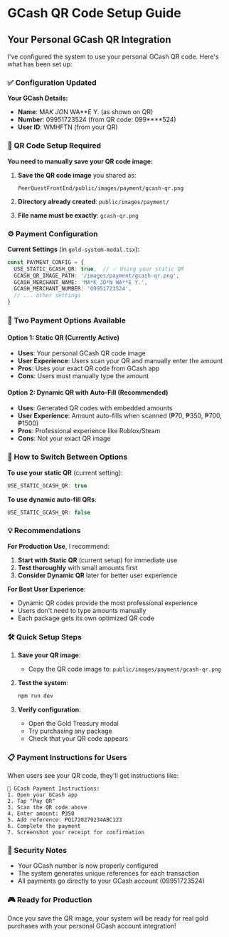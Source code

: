 # GCash QR Code Setup Guide

## Your Personal GCash QR Integration

I've configured the system to use your personal GCash QR code. Here's what has been set up:

### ✅ Configuration Updated

**Your GCash Details:**
- **Name**: MA*K JO*N WA**E Y. (as shown on QR)
- **Number**: 09951723524 (from QR code: 099****524)
- **User ID**: WMHFTN (from your QR)

### 📱 QR Code Setup Required

**You need to manually save your QR code image:**

1. **Save the QR code image** you shared as:
   ```
   PeerQuestFrontEnd/public/images/payment/gcash-qr.png
   ```

2. **Directory already created**: `public/images/payment/`

3. **File name must be exactly**: `gcash-qr.png`

### ⚙️ Payment Configuration

**Current Settings** (in `gold-system-modal.tsx`):
```typescript
const PAYMENT_CONFIG = {
  USE_STATIC_GCASH_QR: true,  // ✅ Using your static QR
  GCASH_QR_IMAGE_PATH: '/images/payment/gcash-qr.png',
  GCASH_MERCHANT_NAME: 'MA*K JO*N WA**E Y.',
  GCASH_MERCHANT_NUMBER: '09951723524',
  // ... other settings
}
```

### 🔄 Two Payment Options Available

#### Option 1: Static QR (Currently Active)
- **Uses**: Your personal GCash QR code image
- **User Experience**: Users scan your QR and manually enter the amount
- **Pros**: Uses your exact QR code from GCash app
- **Cons**: Users must manually type the amount

#### Option 2: Dynamic QR with Auto-Fill (Recommended)
- **Uses**: Generated QR codes with embedded amounts
- **User Experience**: Amount auto-fills when scanned (₱70, ₱350, ₱700, ₱1500)
- **Pros**: Professional experience like Roblox/Steam
- **Cons**: Not your exact QR image

### 🔧 How to Switch Between Options

**To use your static QR** (current setting):
```typescript
USE_STATIC_GCASH_QR: true
```

**To use dynamic auto-fill QRs**:
```typescript
USE_STATIC_GCASH_QR: false
```

### 💡 Recommendations

**For Production Use**, I recommend:

1. **Start with Static QR** (current setup) for immediate use
2. **Test thoroughly** with small amounts first
3. **Consider Dynamic QR** later for better user experience

**For Best User Experience**:
- Dynamic QR codes provide the most professional experience
- Users don't need to type amounts manually
- Each package gets its own optimized QR code

### 🛠️ Quick Setup Steps

1. **Save your QR image**:
   - Copy the QR code image to: `public/images/payment/gcash-qr.png`

2. **Test the system**:
   ```bash
   npm run dev
   ```

3. **Verify configuration**:
   - Open the Gold Treasury modal
   - Try purchasing any package
   - Check that your QR code appears

### 📋 Payment Instructions for Users

When users see your QR code, they'll get instructions like:

```
📱 GCash Payment Instructions:
1. Open your GCash app
2. Tap "Pay QR"
3. Scan the QR code above
4. Enter amount: ₱350
5. Add reference: PQ1720279234ABC123
6. Complete the payment
7. Screenshot your receipt for confirmation
```

### 🔐 Security Notes

- Your GCash number is now properly configured
- The system generates unique references for each transaction
- All payments go directly to your GCash account (09951723524)

### 🎮 Ready for Production

Once you save the QR image, your system will be ready for real gold purchases with your personal GCash account integration!
